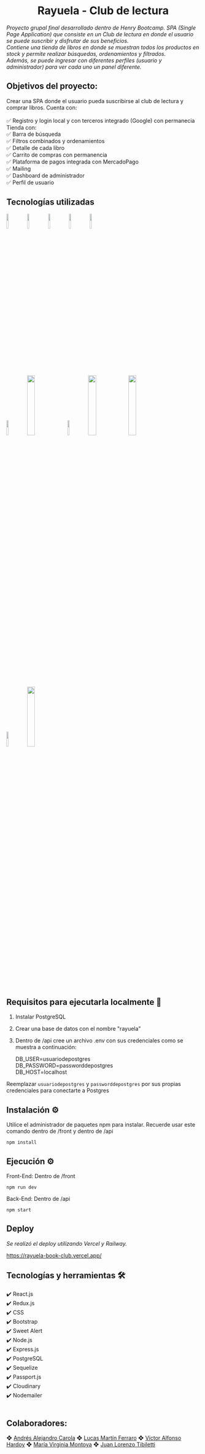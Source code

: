 <h1 align="center"> Rayuela - Club de lectura </h1>

_Proyecto grupal final desarrollado dentro de Henry Bootcamp. SPA (Single Page Application) que consiste en un Club de lectura en donde el usuario se puede suscribir y disfrutar de sus beneficios.<br />
Contiene una tienda de libros en donde se muestran todos los productos en stock y permite realizar búsquedas, ordenamientos y filtrados.<br />
Además, se puede ingresar con diferentes perfiles (usuario y administrador) para ver cada uno un panel diferente._

## Objetivos del proyecto:

Crear una SPA donde el usuario pueda suscribirse al club de lectura y comprar libros. Cuenta con: <br /> <br />
✅ Registro y login local y con terceros integrado (Google) con permanecia <br />
Tienda con: <br />
✅ Barra de búsqueda <br />
✅ Filtros combinados y ordenamientos <br />
✅ Detalle de cada libro <br />
✅ Carrito de compras con permanencia <br />
✅ Plataforma de pagos integrada con MercadoPago <br />
✅ Mailing <br />
✅ Dashboard de administrador <br />
✅ Perfil de usuario <br />

## Tecnologías utilizadas

<code><img width="10%" src="https://vitejs.dev/logo-with-shadow.png"></code>
<code><img width="10%" src="https://th.bing.com/th/id/R.f81a6f373c244b1f70f4b7402b5ab372?rik=rbXh4ieLuKt%2bmA&riu=http%3a%2f%2flogos-download.com%2fwp-content%2fuploads%2f2016%2f09%2fReact_logo_logotype_emblem.png&ehk=QhGOkKcUKCU7FBQgHOajOiJqJBACUTD2Ni6LsfqzCEA%3d&risl=&pid=ImgRaw&r=0"></code>
<code><img width="10%" src="https://th.bing.com/th/id/R.edf018af5e9fa4dce24d38e24b9ec828?rik=1AI6o1Z0SVc6hQ&pid=ImgRaw&r=0"></code>
<code><img width="10%" src="https://cdn.freebiesupply.com/logos/large/2x/css-3-logo-png-transparent.png"></code>
<code><img width="10%" src="https://th.bing.com/th/id/R.293ab92b913741e2d5ae6ef5151d30f2?rik=j1923Y%2be1%2bzMzQ&pid=ImgRaw&r=0"></code>
<br /> <br />

<code><img width="10%" src="https://cdn.iconscout.com/icon/free/png-512/node-js-1174925.png"></code>
<code><img width="20%" src="https://buttercms.com/static/images/tech_banners/ExpressJS.png"></code>
<code><img width="10%" src="https://maruzzing.github.io/images/stack_logo_passport.png"></code>
<code><img width="20%" src="https://logos-download.com/wp-content/uploads/2020/07/Cloudinary_Logo.png"></code>
<code><img width="20%" src="https://th.bing.com/th/id/R.561211e4ac9c4705aee86f9efe004a48?rik=olyuedZAA3QTKQ&riu=http%3a%2f%2fnodemailer.com%2fnm_logo_200x136.png&ehk=oeHVu5BE2LdKw6qIMfY7GUxaNPH5%2brSQaCVLSKWMf0Q%3d&risl=&pid=ImgRaw&r=0"></code>
<br /> <br />

<code><img width="10%" src="https://th.bing.com/th/id/OIP.IEgGsRwougUKXE26RKJVagHaHo?pid=ImgDet&rs=1"></code>
<code><img width="20%" src="https://polidog.jp/images/sequelize.png"></code>
<br />

## Requisitos para ejecutarla localmente 🔧

1. Instalar PostgreSQL
2. Crear una base de datos con el nombre "rayuela"
3. Dentro de /api cree un archivo .env con sus credenciales como se muestra a continuación:

   DB_USER=usuariodepostgres<br />
   DB_PASSWORD=passworddepostgres<br />
   DB_HOST=localhost

Reemplazar ```usuariodepostgres``` y ```passworddepostgres``` por sus propias credenciales para conectarte a Postgres

## Instalación ⚙️

Utilice el administrador de paquetes npm para instalar. Recuerde usar este comando dentro de /front y dentro de /api

```
npm install
```
## Ejecución ⚙️

Front-End: Dentro de /front

```
npm run dev
```
Back-End: Dentro de /api

```
npm start
```
## Deploy

_Se realizó el deploy utilizando Vercel y Railway._

https://rayuela-book-club.vercel.app/

## Tecnologías y herramientas 🛠️

✔️ React.js<br />
✔️ Redux.js<br />
✔️ CSS<br />
✔️ Bootstrap<br />
✔️ Sweet Alert<br />
✔️ Node.js<br />
✔️ Express.js<br />
✔️ PostgreSQL<br />
✔️ Sequelize<br />
✔️ Passport.js<br />
✔️ Cloudinary<br />
✔️ Nodemailer<br /><br />

## Colaboradores:
❖ [Andrés Alejandro Carola](https://github.com/andrescarola)
❖ [Lucas Martín Ferraro](https://github.com/FerraroLucasMartin)
❖ [Víctor Alfonso Hardoy](https://github.com/VAHC)
❖ [María Virginia Montoya](https://github.com/mvirm)
❖ [Juan Lorenzo Tibiletti](https://github.com/juanlomdp)
